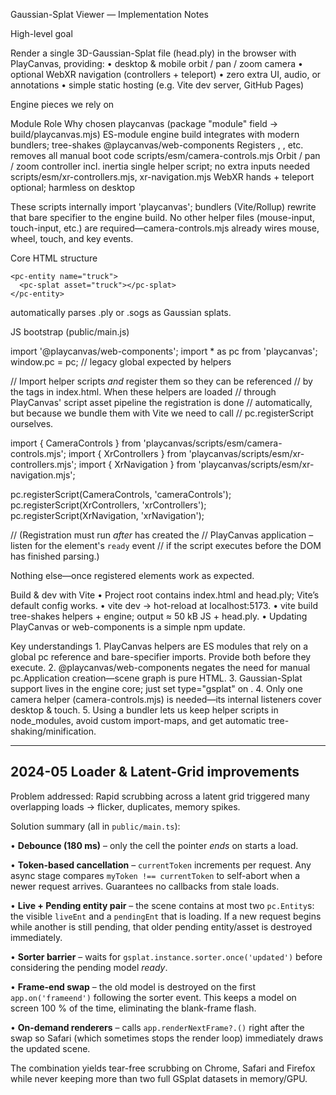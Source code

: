 Gaussian-Splat Viewer — Implementation Notes

High-level goal

Render a single 3D-Gaussian-Splat file (head.ply) in the browser with PlayCanvas, providing:
• desktop & mobile orbit / pan / zoom camera
• optional WebXR navigation (controllers + teleport)
• zero extra UI, audio, or annotations
• simple static hosting (e.g. Vite dev server, GitHub Pages)

Engine pieces we rely on

Module Role Why chosen
playcanvas (package "module" field → build/playcanvas.mjs) ES-module engine build integrates with modern bundlers; tree-shakes
@playcanvas/web-components Registers <pc-app>, <pc-splat>, etc. removes all manual boot code
scripts/esm/camera-controls.mjs Orbit / pan / zoom controller incl. inertia single helper script; no extra inputs needed
scripts/esm/xr-controllers.mjs, xr-navigation.mjs WebXR hands + teleport optional; harmless on desktop

These scripts internally import 'playcanvas'; bundlers (Vite/Rollup) rewrite that bare specifier to the engine build. No other helper files (mouse-input, touch-input, etc.) are required—camera-controls.mjs already wires mouse, wheel, touch, and key events.

Core HTML structure

<pc-app>
<pc-asset id="truck" src="truck/meta.json" type="gsplat"></pc-asset>

  <pc-scene>
    <pc-entity name="cameraRoot">
      <pc-entity name="camera" position="0 0 2">
        <pc-camera></pc-camera>
        <pc-scripts>
          <pc-script name="cameraControls"></pc-script>
        </pc-scripts>
      </pc-entity>
      <pc-scripts>
        <pc-script name="xrControllers"></pc-script>
        <pc-script name="xrNavigation"></pc-script>
      </pc-scripts>
    </pc-entity>

    <pc-entity name="truck">
      <pc-splat asset="truck"></pc-splat>
    </pc-entity>

  </pc-scene>
</pc-app>

<pc-splat> automatically parses .ply or .sogs as Gaussian splats.

JS bootstrap (public/main.js)

import '@playcanvas/web-components';
import \* as pc from 'playcanvas';
window.pc = pc; // legacy global expected by helpers

// Import helper scripts _and_ register them so they can be referenced
// by the <pc-script> tags in index.html. When these helpers are loaded
// through PlayCanvas' script asset pipeline the registration is done
// automatically, but because we bundle them with Vite we need to call
// pc.registerScript ourselves.

import { CameraControls } from 'playcanvas/scripts/esm/camera-controls.mjs';
import { XrControllers } from 'playcanvas/scripts/esm/xr-controllers.mjs';
import { XrNavigation } from 'playcanvas/scripts/esm/xr-navigation.mjs';

pc.registerScript(CameraControls, 'cameraControls');
pc.registerScript(XrControllers, 'xrControllers');
pc.registerScript(XrNavigation, 'xrNavigation');

// (Registration must run _after_ <pc-app> has created the
// PlayCanvas application – listen for the element's `ready` event
// if the script executes before the DOM has finished parsing.)

Nothing else—once registered <pc-script name="…"> elements work as
expected.

Build & dev with Vite
• Project root contains index.html and head.ply; Vite’s default config works.
• vite dev → hot-reload at localhost:5173.
• vite build tree-shakes helpers + engine; output ≈ 50 kB JS + head.ply.
• Updating PlayCanvas or web-components is a simple npm update.

Key understandings 1. PlayCanvas helpers are ES modules that rely on a global pc reference and bare-specifier imports. Provide both before they execute. 2. @playcanvas/web-components negates the need for manual pc.Application creation—scene graph is pure HTML. 3. Gaussian-Splat support lives in the engine core; just set type="gsplat" on <pc-asset>. 4. Only one camera helper (camera-controls.mjs) is needed—its internal listeners cover desktop & touch. 5. Using a bundler lets us keep helper scripts in node_modules, avoid custom import-maps, and get automatic tree-shaking/minification.

---

## 2024-05 Loader & Latent-Grid improvements

Problem addressed: Rapid scrubbing across a latent grid triggered many
overlapping loads → flicker, duplicates, memory spikes.

Solution summary (all in `public/main.ts`):

• **Debounce (180 ms)** – only the cell the pointer _ends_ on starts a load.

• **Token-based cancellation** – `currentToken` increments per request.
Any async stage compares `myToken !== currentToken` to self-abort when a
newer request arrives. Guarantees no callbacks from stale loads.

• **Live + Pending entity pair** – the scene contains at most two
`pc.Entity`s: the visible `liveEnt` and a `pendingEnt` that is loading. If
a new request begins while another is still pending, that older pending
entity/asset is destroyed immediately.

• **Sorter barrier** – waits for
`gsplat.instance.sorter.once('updated')` before considering the pending
model _ready_.

• **Frame-end swap** – the old model is destroyed on the first
`app.on('frameend')` following the sorter event. This keeps a model on
screen 100 % of the time, eliminating the blank-frame flash.

• **On-demand renderers** – calls `app.renderNextFrame?.()` right after the
swap so Safari (which sometimes stops the render loop) immediately draws
the updated scene.

The combination yields tear-free scrubbing on Chrome, Safari and Firefox while
never keeping more than two full GSplat datasets in memory/GPU.
